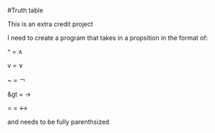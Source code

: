#Truth table

This is an extra credit project 

I need to create a program that takes in a propsition in the format of:

^ = ∧

v = ∨

~ = ￢

&gt = →

= = ↔︎

and needs to be fully parenthsized